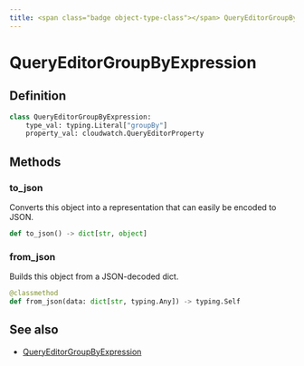 ```yaml
---
title: <span class="badge object-type-class"></span> QueryEditorGroupByExpression
---
```

# <span class="badge object-type-class"></span> QueryEditorGroupByExpression

## Definition

```python
class QueryEditorGroupByExpression:
    type_val: typing.Literal["groupBy"]
    property_val: cloudwatch.QueryEditorProperty
```
## Methods

### <span class="badge object-method"></span> to_json

Converts this object into a representation that can easily be encoded to JSON.

```python
def to_json() -> dict[str, object]
```

### <span class="badge object-method"></span> from_json

Builds this object from a JSON-decoded dict.

```python
@classmethod
def from_json(data: dict[str, typing.Any]) -> typing.Self
```

## See also

 * <span class="badge builder"></span> [QueryEditorGroupByExpression](./builder-QueryEditorGroupByExpression.md)
